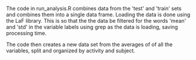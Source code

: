 
The code in run_analysis.R combines data from the 'test' and 'train' sets and combines them into a single data frame. Loading the data is done using the LaF library. This is so that the the data be filtered for the words 'mean' and 'std' in the variable labels using grep as the data is loading, saving processing time.

The code then creates a new data set from the averages of of all the variables, split and organized by activity and subject.